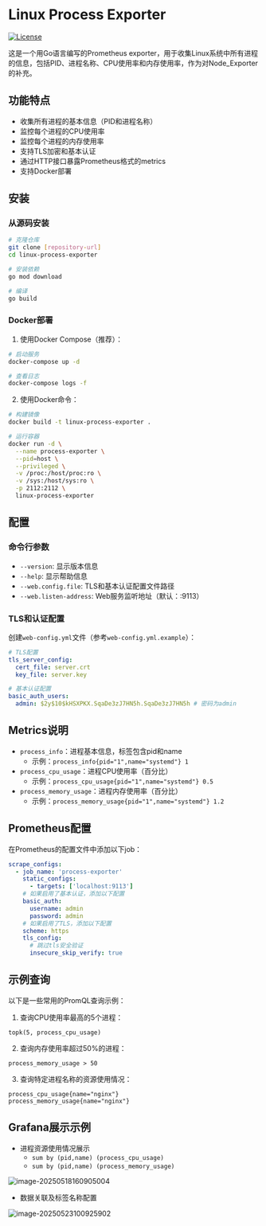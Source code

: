 # Linux Process Exporter

[![License](https://img.shields.io/badge/License-Apache%202.0-blue.svg)](https://opensource.org/licenses/Apache-2.0)

这是一个用Go语言编写的Prometheus exporter，用于收集Linux系统中所有进程的信息，包括PID、进程名称、CPU使用率和内存使用率，作为对Node_Exporter的补充。

## 功能特点

- 收集所有进程的基本信息（PID和进程名称）
- 监控每个进程的CPU使用率
- 监控每个进程的内存使用率
- 支持TLS加密和基本认证
- 通过HTTP接口暴露Prometheus格式的metrics
- 支持Docker部署

## 安装

### 从源码安装

```bash
# 克隆仓库
git clone [repository-url]
cd linux-process-exporter

# 安装依赖
go mod download

# 编译
go build
```

### Docker部署

1. 使用Docker Compose（推荐）：
```bash
# 启动服务
docker-compose up -d

# 查看日志
docker-compose logs -f
```

2. 使用Docker命令：
```bash
# 构建镜像
docker build -t linux-process-exporter .

# 运行容器
docker run -d \
  --name process-exporter \
  --pid=host \
  --privileged \
  -v /proc:/host/proc:ro \
  -v /sys:/host/sys:ro \
  -p 2112:2112 \
  linux-process-exporter
```

## 配置

### 命令行参数

- `--version`: 显示版本信息
- `--help`: 显示帮助信息
- `--web.config.file`: TLS和基本认证配置文件路径
- `--web.listen-address`: Web服务监听地址（默认：:9113）

### TLS和认证配置

创建`web-config.yml`文件（参考`web-config.yml.example`）：

```yaml
# TLS配置
tls_server_config:
  cert_file: server.crt
  key_file: server.key

# 基本认证配置
basic_auth_users:
  admin: $2y$10$kHSXPKX.SqaDe3zJ7HN5h.SqaDe3zJ7HN5h # 密码为admin
```

## Metrics说明

- `process_info`：进程基本信息，标签包含pid和name
  - 示例：`process_info{pid="1",name="systemd"} 1`
- `process_cpu_usage`：进程CPU使用率（百分比）
  - 示例：`process_cpu_usage{pid="1",name="systemd"} 0.5`
- `process_memory_usage`：进程内存使用率（百分比）
  - 示例：`process_memory_usage{pid="1",name="systemd"} 1.2`

## Prometheus配置

在Prometheus的配置文件中添加以下job：

```yaml
scrape_configs:
  - job_name: 'process-exporter'
    static_configs:
      - targets: ['localhost:9113']
    # 如果启用了基本认证，添加以下配置
    basic_auth:
      username: admin
      password: admin
    # 如果启用了TLS，添加以下配置
    scheme: https
    tls_config:
      # 跳过tls安全验证
      insecure_skip_verify: true
```

## 示例查询

以下是一些常用的PromQL查询示例：

1. 查询CPU使用率最高的5个进程：
```
topk(5, process_cpu_usage)
```

2. 查询内存使用率超过50%的进程：
```
process_memory_usage > 50
```

3. 查询特定进程名称的资源使用情况：
```
process_cpu_usage{name="nginx"}
process_memory_usage{name="nginx"}
```



## Grafana展示示例

* 进程资源使用情况展示
  * `sum by (pid,name) (process_cpu_usage)`
  * `sum by (pid,name) (process_memory_usage)`

![image-20250518160905004](https://lsky-img.hzbb.top/EAFluSPqdFTVhvgii4ENaXGjGntQVKdn/2025/05/20/682c1fb16b80d.png)

* 数据关联及标签名称配置

![image-20250523100925902](https://lsky-img.hzbb.top/EAFluSPqdFTVhvgii4ENaXGjGntQVKdn/2025/05/23/682fd8ecdef2c.png)
